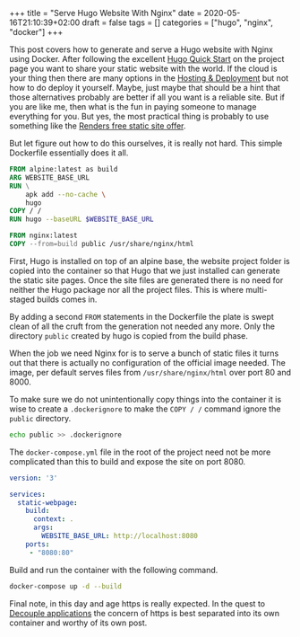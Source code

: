 +++
title = "Serve Hugo Website With Nginx"
date = 2020-05-16T21:10:39+02:00
draft = false
tags = []
categories = ["hugo", "nginx", "docker"]
+++

This post covers how to generate and serve a Hugo website with Nginx using
Docker. After following the excellent [Hugo Quick
Start](https://gohugo.io/getting-started/quick-start/) on the project page you
want to share your static website with the world. If the cloud is your thing
then there are many options in the [Hosting &
Deployment](https://gohugo.io/hosting-and-deployment/) but not how to do
deploy it yourself. Maybe, just maybe that should be a hint that those
alternatives probably are better if all you want is a reliable site. But if
you are like me, then what is the fun in paying someone to manage everything
for you. But yes, the most practical thing is probably to use something like
the [Renders free static site offer](https://render.com/pricing).

But let figure out how to do this ourselves, it is really not hard. This
simple Dockerfile essentially does it all.

```Dockerfile
FROM alpine:latest as build
ARG WEBSITE_BASE_URL
RUN \
    apk add --no-cache \
    hugo
COPY / /
RUN hugo --baseURL $WEBSITE_BASE_URL

FROM nginx:latest
COPY --from=build public /usr/share/nginx/html
```

First, Hugo is installed on top of an alpine base, the website project folder
is copied into the container so that Hugo that we just installed can generate
the static site pages. Once the site files are generated there is no need for
neither the Hugo package nor all the project files. This is where multi-staged
builds comes in.

By adding a second `FROM` statements in the Dockerfile the plate is swept
clean of all the cruft from the generation not needed any more. Only the
directory `public` created by hugo is copied from the build phase.

When the job we need Nginx for is to serve a bunch of static files it turns
out that there is actually no configuration of the official image needed. The
image, per default serves files from `/usr/share/nginx/html` over port 80 and
8000.

To make sure we do not unintentionally copy things into the container it is
wise to create a `.dockerignore` to make the `COPY / /` command ignore the
`public` directory.

```bash
echo public >> .dockerignore
```

The `docker-compose.yml` file in the root of the project need not be more
complicated than this to build and expose the site on port 8080.

```yaml
version: '3'

services:
  static-webpage:
    build:
      context: .
      args:
        WEBSITE_BASE_URL: http://localhost:8080
    ports:
     - "8080:80"
```

Build and run the container with the following command.

```bash
docker-compose up -d --build
```

Final note, in this day and age https is really expected. In the quest to
[Decouple
applications](https://docs.docker.com/develop/develop-images/dockerfile_best-practices/#decouple-applications)
the concern of https is best separated into its own container and worthy of
its own post.
